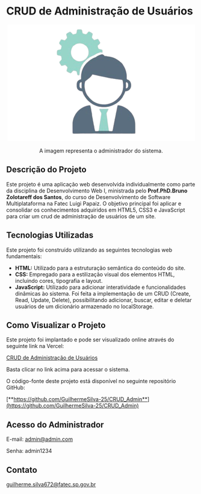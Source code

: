 # CRUD de Administração de Usuários


<p align="center">
  <img src="assets/img/5883.jpg" alt="Brasão do Superman" />
</p>

<p align="center">
A imagem representa o administrador do sistema.
</p>

## Descrição do Projeto

Este projeto é uma aplicação web desenvolvida individualmente como parte da disciplina de Desenvolvimento Web I, ministrada pelo <strong>Prof.PhD.Bruno Zolotareff dos Santos</strong>, do curso de Desenvolvimento de Software Multiplataforma na Fatec Luigi Papaiz. O objetivo principal foi aplicar e consolidar os conhecimentos adquiridos em HTML5, CSS3  e JavaScript para criar um crud de administração de usuários de um site.


## Tecnologias Utilizadas

Este projeto foi construído utilizando as seguintes tecnologias web fundamentais:

* **HTML:** Utilizado para a estruturação semântica do conteúdo do site.
* **CSS:** Empregado para a estilização visual dos elementos HTML, incluindo cores, tipografia e layout.
* **JavaScript:** Utilizado para adicionar interatividade e funcionalidades dinâmicas ào sistema. Foi feita a implementação de um CRUD (Create, Read, Update, Delete), possibilitando adicionar, buscar, editar e deletar usuários de um dicionário armazenado no localStorage.

## Como Visualizar o Projeto

Este projeto foi implantado e pode ser visualizado online através do seguinte link na Vercel:

[CRUD de Administração de Usuários](https://loja-superman.vercel.app/)


Basta clicar no link acima para acessar o sistema.

O código-fonte deste projeto está disponível no seguinte repositório GitHub:

[**https://github.com/GuilhermeSilva-25/CRUD_Admin**](https://github.com/GuilhermeSilva-25/CRUD_Admin)

## Acesso do Administrador

E-mail: admin@admin.com

Senha: admin1234

## Contato

guilherme.silva672@fatec.sp.gov.br
